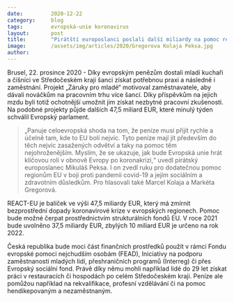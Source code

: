 ```yaml
---
date:         2020-12-22
category:     blog
tags:         evropská-unie koronavirus
layout:       post
title:        "Pirátští europoslanci poslali další miliardy na pomoc regionům zasažených pandemií"
image:        /assets/img/articles/2020/Gregorova Kolaja Peksa.jpg
author:       
---
```


Brusel, 22. prosince 2020 - Díky evropským penězům dostali mladí kuchaři a číšníci ve Středočeském kraji šanci získat potřebnou praxi a následně i zaměstnání. Projekt „Záruky pro mladé“ motivoval zaměstnavatele, aby dávali nováčkům na pracovním trhu více šancí. Díky příspěvkům na jejich mzdu byli totiž ochotnější umožnit jim získat nezbytné pracovní zkušenosti. Na podobné projekty půjde dalších 47,5 miliard EUR, které minulý týden schválil Evropský parlament.  


> „Panuje celoevropská shoda na tom, že peníze musí přijít rychle a účelně tam, kde to EU bolí nejvíc. Tyto peníze mají jít především do těch nejvíc zasažených odvětví a taky na pomoc těm nejohroženějším. Myslím, že se ukazuje, jak bude Evropská unie hrát klíčovou roli v obnově Evropy po koronakrizi,“ uvedl pirátský europoslanec Mikuláš Peksa. I on zvedl ruku pro dodatečnou pomoc regionům EU v boji proti pandemii covid-19 a jejím sociálním a zdravotním důsledkům. Pro hlasovali také Marcel Kolaja a Markéta Gregorová.



REACT-EU je balíček ve výši 47,5 miliardy EUR, který má zmírnit bezprostřední dopady koronavirové krize v evropských regionech. Pomoc bude možné čerpat prostřednictvím strukturálních fondů EU. V roce 2021 bude uvolněno 37,5 miliardy EUR, zbylých 10 miliard EUR je určeno na rok 2022. 


Česká republika bude moci část finančních prostředků použít v rámci Fondu evropské pomoci nejchudším osobám (FEAD), Iniciativy na podporu zaměstnanosti mladých lidí, přeshraničních programů (Interreg) či přes Evropský sociální fond. Právě díky němu mohli například lidé do 29 let získat práci v restauracích či hospodách po celém Středočeském kraji. Peníze ale pomůžou například na rekvalifikace, profesní vzdělávání či na pomoc hendikepovaným a nezaměstnaným.
